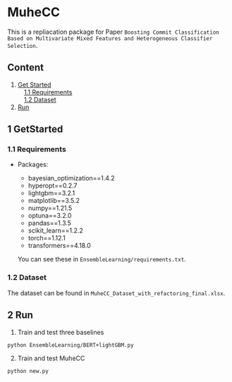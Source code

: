 # MuheCC
This is a repliacation package for Paper `Boosting Commit Classification Based on Multivariate Mixed Features and Heterogeneous Classifier Selection`.<br>

## Content
1. [Get Started](#1-Get-Started)<br>
&ensp;&ensp;[1.1 Requirements](#11-Requirements)<br>
&ensp;&ensp;[1.2 Dataset](#12-Dataset)<br>
2. [Run](#2-Run)<br>


## 1 GetStarted
### 1.1 Requirements
* Packages:
  * bayesian_optimization==1.4.2
  * hyperopt==0.2.7
  * lightgbm==3.2.1
  * matplotlib==3.5.2
  * numpy==1.21.5
  * optuna==3.2.0
  * pandas==1.3.5
  * scikit_learn==1.2.2
  * torch==1.12.1
  * transformers==4.18.0

  You can see these in ```EnsembleLearning/requirements.txt```.
### 1.2 Dataset
The dataset can be found in ```MuheCC_Dataset_with_refactoring_final.xlsx```.

## 2 Run
1. Train and test three baselines
```
python EnsembleLearning/BERT+lightGBM.py
```
2. Train and test MuheCC
```
python new.py
```
